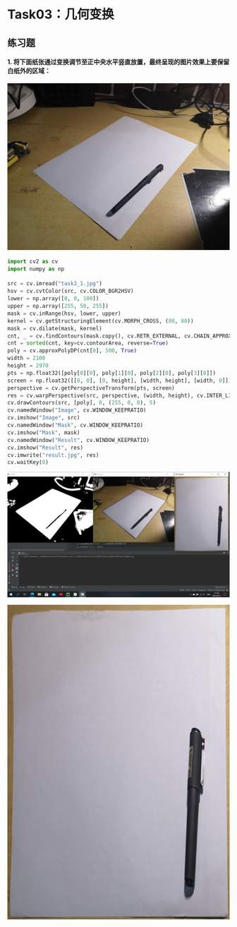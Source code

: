 # Task03：几何变换

## 练习题

#### 1. 将下面纸张通过变换调节至正中央水平竖直放置，最终呈现的图片效果上要保留白纸外的区域：

![task3_1](Task03：几何变换.assets/task3_1.jpg)

```python
import cv2 as cv
import numpy as np

src = cv.imread("task3_1.jpg")
hsv = cv.cvtColor(src, cv.COLOR_BGR2HSV)
lower = np.array([0, 0, 100])
upper = np.array([255, 50, 255])
mask = cv.inRange(hsv, lower, upper)
kernel = cv.getStructuringElement(cv.MORPH_CROSS, (80, 80))
mask = cv.dilate(mask, kernel)
cnt, _ = cv.findContours(mask.copy(), cv.RETR_EXTERNAL, cv.CHAIN_APPROX_SIMPLE)
cnt = sorted(cnt, key=cv.contourArea, reverse=True)
poly = cv.approxPolyDP(cnt[0], 500, True)
width = 2100
height = 2970
pts = np.float32([poly[0][0], poly[1][0], poly[2][0], poly[3][0]])
screen = np.float32([[0, 0], [0, height], [width, height], [width, 0]])
perspective = cv.getPerspectiveTransform(pts, screen)
res = cv.warpPerspective(src, perspective, (width, height), cv.INTER_LINEAR)
cv.drawContours(src, [poly], 0, (255, 0, 0), 5)
cv.namedWindow("Image", cv.WINDOW_KEEPRATIO)
cv.imshow("Image", src)
cv.namedWindow("Mask", cv.WINDOW_KEEPRATIO)
cv.imshow("Mask", mask)
cv.namedWindow("Result", cv.WINDOW_KEEPRATIO)
cv.imshow("Result", res)
cv.imwrite("result.jpg", res)
cv.waitKey(0)
```

![image-20210211123629325](Task03：几何变换.assets/image-20210211123629325.png)

![result](Task03：几何变换.assets/result.jpg)